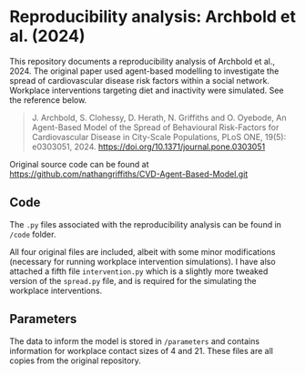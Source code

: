 # Reproducibility analysis: Archbold et al. (2024)

This repository documents a reproducibility analysis of Archbold et al., 2024. The original paper used agent-based modelling to investigate the spread of cardiovascular disease risk factors within a social network. Workplace interventions targeting diet and inactivity were simulated. See the reference below.  

> J. Archbold, S. Clohessy, D. Herath, N. Griffiths and O. Oyebode, An Agent-Based Model of the Spread of Behavioural Risk-Factors for Cardiovascular Disease in City-Scale Populations, PLoS ONE, 19(5): e0303051, 2024. https://doi.org/10.1371/journal.pone.0303051

Original source code can be found at <https://github.com/nathangriffiths/CVD-Agent-Based-Model.git>

## Code

The `.py` files associated with the reproducibility analysis can be found in `/code` folder.

All four original files are included, albeit with some minor modifications (necessary for running workplace intervention simulations). I have also attached a fifth file `intervention.py` which is a slightly more tweaked version of the `spread.py` file, and is required for the simulating the workplace interventions. 

## Parameters

The data to inform the model is stored in `/parameters` and contains information for workplace contact sizes of 4 and 21. These files are all copies from the original repository. 